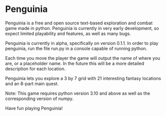 # Penguinia

Penguinia is a free and open source text-based exploration and combat game made in python. Penguinia is currently in very early development, so expect limited playability and features, as well as many bugs.

Penguinia is currently in alpha, specifically on version 0.1.1. In order to play penguinia, run the file run.py in a console capable of running python.

Each time you move the player the game will output the name of where you are, or a placeholder name. In the future this will be a more detailed description for each location.

Penguinia lets you explore a 3 by 7 grid with 21 interesting fantasy locations and an 8-part main quest.

Note: This game requires python version 3.10 and above as well as the corresponding version of numpy.

Have fun playing Penguinia!
